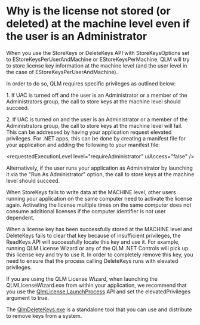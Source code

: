 # Why is the license not stored (or deleted) at the machine level even if the user is an Administrator

When you use the StoreKeys or DeleteKeys API with StoreKeysOptions set to EStoreKeysPerUserAndMachine or EStoreKeysPerMachine, QLM will try to store license key information at the machine level (and the user level in the case of EStoreKeysPerUserAndMachine).

In order to do so, QLM requires specific privileges as outlined below:

1\. If UAC is turned off and the user is an Administrator or a member of the Administrators group, the call to store keys at the machine level should succeed.

2\. If UAC is turned on and the user is an Administrator or a member of the Administrators group, the call to store keys at the machine level will fail. This can be addressed by having your application request elevated privileges. For .NET apps, this can be done by creating a manifest file for your application and adding the following to your manifest file:

&#x20;         \<requestedExecutionLevel level="requireAdministrator" uiAccess="false" />

Alternatively, if the user runs your application as Administrator by launching it via the "Run As Administrator" option, the call to store keys at the machine level should succeed.

When StoreKeys fails to write data at the MACHINE level, other users running your application on the same computer need to activate the license again. Activating the license multiple times on the same computer does not consume additional licenses if the computer identifier is not user dependent.

When a license key has been successfully stored at the MACHINE level and DeleteKeys fails to clear that key because of insufficient privileges, the ReadKeys API will successfully locate this key and use it. For example, running QLM License Wizard or any of the QLM .NET Controls will pick up this license key and try to use it. In order to completely remove this key, you need to ensure that the process calling DeleteKeys runs with elevated privileges.

If you are using the QLM License Wizard, when launching the QLMLicenseWizard.exe from within your application, we recommend that you use the [QlmLicense.LaunchProcess](https://support.soraco.co/hc/en-us/articles/115004668486-QlmLicense-LaunchProcess) API and set the elevatedPrivileges argument to true.&#x20;

The [QlmDeleteKeys.exe](../how-to/tool-to-delete-registered-license-keys-on-a-system.md) is a standalone tool that you can use and distribute to remove keys from a system.
